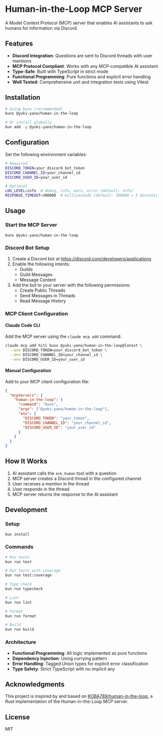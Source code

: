 # Human-in-the-Loop MCP Server

A Model Context Protocol (MCP) server that enables AI assistants to ask humans for information via Discord.

## Features

- **Discord Integration**: Questions are sent to Discord threads with user mentions
- **MCP Protocol Compliant**: Works with any MCP-compatible AI assistant
- **Type-Safe**: Built with TypeScript in strict mode
- **Functional Programming**: Pure functions and explicit error handling
- **Well Tested**: Comprehensive unit and integration tests using Vitest

## Installation

```bash
# Using bunx (recommended)
bunx @yuki-yano/human-in-the-loop

# Or install globally
bun add -g @yuki-yano/human-in-the-loop
```

## Configuration

Set the following environment variables:

```bash
# Required
DISCORD_TOKEN=your_discord_bot_token
DISCORD_CHANNEL_ID=your_channel_id
DISCORD_USER_ID=your_user_id

# Optional
LOG_LEVEL=info  # debug, info, warn, error (default: info)
RESPONSE_TIMEOUT=300000  # milliseconds (default: 300000 = 5 minutes)
```

## Usage

### Start the MCP Server

```bash
bunx @yuki-yano/human-in-the-loop
```

### Discord Bot Setup

1. Create a Discord bot at https://discord.com/developers/applications
2. Enable the following intents:
   - Guilds
   - Guild Messages
   - Message Content
3. Add the bot to your server with the following permissions:
   - Create Public Threads
   - Send Messages in Threads
   - Read Message History

### MCP Client Configuration

#### Claude Code CLI

Add the MCP server using the `claude mcp add` command:

```bash
claude mcp add hitl bunx @yuki-yano/human-in-the-loop@latest \
  --env DISCORD_TOKEN=your_discord_bot_token \
  --env DISCORD_CHANNEL_ID=your_channel_id \
  --env DISCORD_USER_ID=your_user_id
```

#### Manual Configuration

Add to your MCP client configuration file:

```json
{
  "mcpServers": {
    "human-in-the-loop": {
      "command": "bunx",
      "args": ["@yuki-yano/human-in-the-loop"],
      "env": {
        "DISCORD_TOKEN": "your_token",
        "DISCORD_CHANNEL_ID": "your_channel_id",
        "DISCORD_USER_ID": "your_user_id"
      }
    }
  }
}
```

## How It Works

1. AI assistant calls the `ask_human` tool with a question
2. MCP server creates a Discord thread in the configured channel
3. User receives a mention in the thread
4. User responds in the thread
5. MCP server returns the response to the AI assistant

## Development

### Setup

```bash
bun install
```

### Commands

```bash
# Run tests
bun run test

# Run tests with coverage
bun run test:coverage

# Type check
bun run typecheck

# Lint
bun run lint

# Format
bun run format

# Build
bun run build
```

### Architecture

- **Functional Programming**: All logic implemented as pure functions
- **Dependency Injection**: Using currying pattern
- **Error Handling**: Tagged Union types for explicit error classification
- **Type Safety**: Strict TypeScript with no implicit any

## Acknowledgments

This project is inspired by and based on [KOBA789/human-in-the-loop](https://github.com/KOBA789/human-in-the-loop), a Rust implementation of the Human-in-the-Loop MCP server.

## License

MIT
